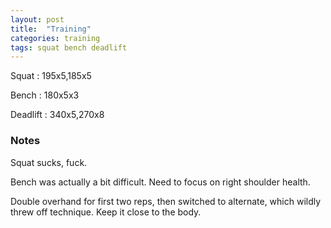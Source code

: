 ```yaml
---
layout: post
title:  "Training"
categories: training
tags: squat bench deadlift
---
```


Squat       :   195x5,185x5

Bench       :   180x5x3

Deadlift    :   340x5,270x8

### Notes

Squat sucks, fuck.

Bench was actually a bit difficult. Need to focus on right shoulder health.

Double overhand for first two reps, then switched to alternate, which wildly
threw off technique. Keep it close to the body.
